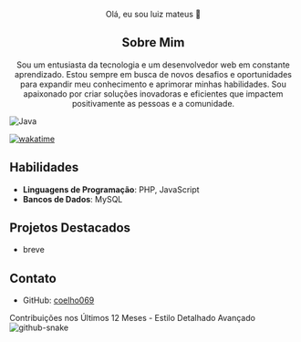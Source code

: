 <center>

Olá, eu sou luiz mateus 👋

## Sobre Mim
Sou um entusiasta da tecnologia e um desenvolvedor web em constante aprendizado. Estou sempre em busca de novos desafios e oportunidades para expandir meu conhecimento e aprimorar minhas habilidades. Sou apaixonado por criar soluções inovadoras e eficientes que impactem positivamente as pessoas e a comunidade.


</center>


![Java](https://img.shields.io/badge/java-%23ED8B00.svg?style=for-the-badge&logo=openjdk&logoColor=white)

[![wakatime](https://wakatime.com/badge/user/018d844c-cc63-4961-8411-289bad8810bf/project/05a84e22-99c0-4c75-b1c7-dab8abb405d4.svg)](https://wakatime.com/badge/user/018d844c-cc63-4961-8411-289bad8810bf/project/05a84e22-99c0-4c75-b1c7-dab8abb405d4)
## Habilidades
- **Linguagens de Programação**: PHP, JavaScript
- **Bancos de Dados**: MySQL

## Projetos Destacados
- breve

## Contato
- GitHub: [coelho069](https://github.com/coelho069)

Contribuições nos Últimos 12 Meses - Estilo Detalhado Avançado
<picture>
  <source media="(prefers-color-scheme: dark)" srcset="https://raw.githubusercontent.com/coelho069/coelho069/output/github-snake-dark.svg" />
  <source media="(prefers-color-scheme: light)" srcset="https://raw.githubusercontent.com/coelho069/coelho069/output/github-snake.svg" />
  <img alt="github-snake" src="https://raw.githubusercontent.com/tobiasmeyhoefer/tobiasmeyhoefer/output/github-snake.svg" />
</picture>

